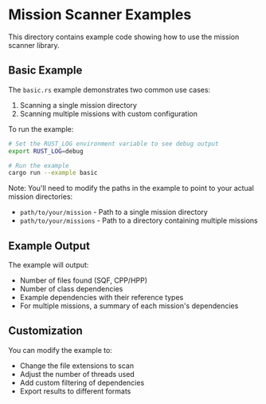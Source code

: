 # Mission Scanner Examples

This directory contains example code showing how to use the mission scanner library.

## Basic Example

The `basic.rs` example demonstrates two common use cases:

1. Scanning a single mission directory
2. Scanning multiple missions with custom configuration

To run the example:

```bash
# Set the RUST_LOG environment variable to see debug output
export RUST_LOG=debug

# Run the example
cargo run --example basic
```

Note: You'll need to modify the paths in the example to point to your actual mission directories:
- `path/to/your/mission` - Path to a single mission directory
- `path/to/your/missions` - Path to a directory containing multiple missions

## Example Output

The example will output:
- Number of files found (SQF, CPP/HPP)
- Number of class dependencies
- Example dependencies with their reference types
- For multiple missions, a summary of each mission's dependencies

## Customization

You can modify the example to:
- Change the file extensions to scan
- Adjust the number of threads used
- Add custom filtering of dependencies
- Export results to different formats 